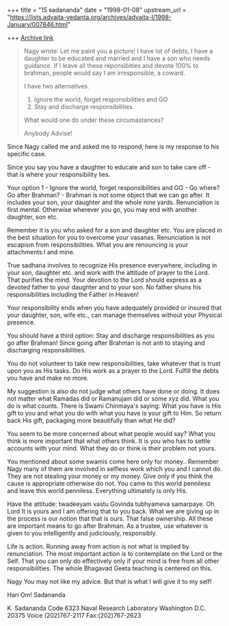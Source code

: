 +++
title = "15 sadananda"
date = "1998-01-08"
upstream_url = "https://lists.advaita-vedanta.org/archives/advaita-l/1998-January/007846.html"

+++
[Archive link](https://lists.advaita-vedanta.org/archives/advaita-l/1998-January/007846.html)

>Nagy wrote:
>Let me paint you a picture!   I have lot of debts, I have a daughter to be
>educated and married and I have a son who needs guidance.  If I leave all
>these reponsibities and devote 100% to brahman, people would say I am
>irresponsible, a coward.
>
>I have two alternatives.
>
>1. Ignore the world, forget responsibilities and GO
>2. Stay and discharge responsibilities.
>
>What would one do under these circumastances?
>
>Anybody Advise!

Since Nagy called me and asked me to respond, here is my response to his
specific case.

Since you say you have a daughter to educate and son to take care off -
that is where your responsibility lies.

Your option 1 - Ignore the world, forget responsibilities and GO - Go
where? Go after Brahman?  - Brahman is not some object that we can go
after.  It includes your son, your daughter and the whole nine yards.
Renunciation is first mental.   Otherwise wherever you go, you may end with
another daughter, son etc.

Remember it is you who asked for a son and daughter etc.  You are placed in
the best situation for you to overcome your vasanas.  Renunciation is not
escapism from responsibilities.  What you are renouncing is your
attachments:I and mine.

True sadhana involves to recognize His presence everywhere, including in
your son, daughter etc. and work with the attitude of prayer to the Lord.
That purifies the mind. Your devotion to the Lord should express as a
devoted father to your daughter and to your son.   No father shuns his
responsibilities including the Father in Heaven!

Your responsibility ends when you have adequately provided or insured that
your daughter, son, wife etc., can manage themselves without your Physical
presence.

You should have a third option:
Stay and discharge responsibilities as you go after Brahman! Since going
after Brahman is not anti to staying and discharging responsibilities.

You do not volunteer to take new responsibilities, take whatever that is
trust upon you as His tasks.  Do His work as a prayer to the Lord. Fulfill
the debts you have and make no more.

My suggestion is also do not judge what others have done or doing. It does
not matter what Ramadas did or Ramanujam did or some xyz did.  What you do
is what counts.  There is Swami Chinmaya's saying: What you have is His
gift to you and what you do with what you have is your gift to Him. So
return back His gift, packaging more beautifully than what He did?

You seem to be more concerned about what people would say?   What you think
is more important that what others think.  It is you who has to settle
accounts with your mind.  What they do or think is their problem not yours.

You mentioned about some swamis come here only for money..  Remember Nagy
many of them are involved in selfless work which you and I cannot do.  They
are not stealing your money or my money.  Give only if you think the cause
is appropriate otherwise do not.  You came to this world penniless and
leave this world penniless.  Everything ultimately is only His.

Have the attitude: twadeeyam vastu Govinda tubhyameva samarpaye.  Oh Lord
It is yours and I am offering that to you back.  What we are giving up in
the process  is our notion that that is ours. That false ownership. All
these are important means to go after Brahman.  As a trustee, use  whatever
is given to you intelligently and judiciously, responsibly.

Life is action. Running away from action is not what is implied by
renunciation.  The most important action is to contemplate on the Lord or
the Self.  That you can only do effectively only if your mind is free from
all other responsibilities.  The whole Bhagavad Geeta teaching is centered
on this.

Nagy You may not like my advice.  But that is what I will give it to my self!

Hari Om!
Sadananda







K. Sadananda
Code 6323
Naval Research Laboratory
Washington D.C. 20375
Voice (202)767-2117
Fax:(202)767-2623


